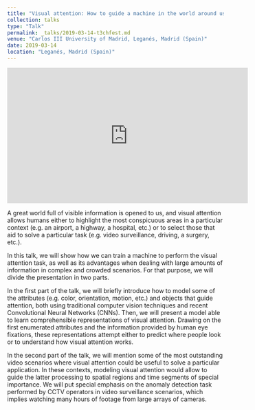 ```yaml
---
title: "Visual attention: How to guide a machine in the world around us."
collection: talks
type: "Talk"
permalink: _talks/2019-03-14-t3chfest.md
venue: "Carlos III University of Madrid, Leganés, Madrid (Spain)"
date: 2019-03-14
location: "Leganés, Madrid (Spain)"
---
```


<iframe width="560" height="315" src="https://www.youtube.com/embed/DBt91MB_6nM" frameborder="0" allow="accelerometer; autoplay; clipboard-write; encrypted-media; gyroscope; picture-in-picture" allowfullscreen></iframe>

A great world full of visible information is opened to us, and visual attention allows humans either to highlight the most conspicuous areas in a particular context (e.g. an airport, a highway, a hospital, etc.) or to select those that aid to solve a particular task (e.g. video surveillance, driving, a surgery, etc.).

In this talk, we will show how we can train a machine to perform the visual attention task, as well as its advantages when dealing with large amounts of information in complex and crowded scenarios. For that purpose, we will divide the presentation in two parts.

In the first part of the talk, we will briefly introduce how to model some of the attributes (e.g. color, orientation, motion, etc.) and objects that guide attention, both using traditional computer vision techniques and recent Convolutional Neural Networks (CNNs). Then, we will present a model able to learn comprehensible representations of visual attention. Drawing on the first enumerated attributes and the information provided by human eye fixations, these representations attempt either to predict where people look or to understand how visual attention works.

In the second part of the talk, we will mention some of the most outstanding video scenarios where visual attention could be useful to solve a particular application. In these contexts, modeling visual attention would allow to guide the latter processing to spatial regions and time segments of special importance. We will put special emphasis on the anomaly detection task performed by CCTV operators in video surveillance scenarios, which implies watching many hours of footage from large arrays of cameras.
